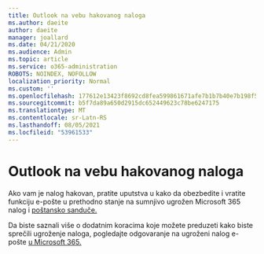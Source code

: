```yaml
---
title: Outlook na vebu hakovanog naloga
ms.author: daeite
author: daeite
manager: joallard
ms.date: 04/21/2020
ms.audience: Admin
ms.topic: article
ms.service: o365-administration
ROBOTS: NOINDEX, NOFOLLOW
localization_priority: Normal
ms.custom: ''
ms.openlocfilehash: 177612e13423f8692cd8fea599861671afe7b1b7b40e7b198f5bef536d51c75c
ms.sourcegitcommit: b5f7da89a650d2915dc652449623c78be6247175
ms.translationtype: MT
ms.contentlocale: sr-Latn-RS
ms.lasthandoff: 08/05/2021
ms.locfileid: "53961533"
---
```

# <a name="outlook-on-the-web-account-hacked"></a>Outlook na vebu hakovanog naloga

Ako vam je nalog hakovan, pratite uputstva u kako da obezbedite i vratite funkciju e-pošte u prethodno stanje na sumnjivo ugrožen Microsoft 365 nalog i [poštansko sanduče.](https://docs.microsoft.com/microsoft-365/security/office-365-security/responding-to-a-compromised-email-account)

Da biste saznali više o dodatnim koracima koje možete preduzeti kako biste sprečili ugroženje naloga, pogledajte odgovaranje na ugroženi nalog e-pošte [u Microsoft 365.](https://docs.microsoft.com/microsoft-365/security/office-365-security/responding-to-a-compromised-email-account)